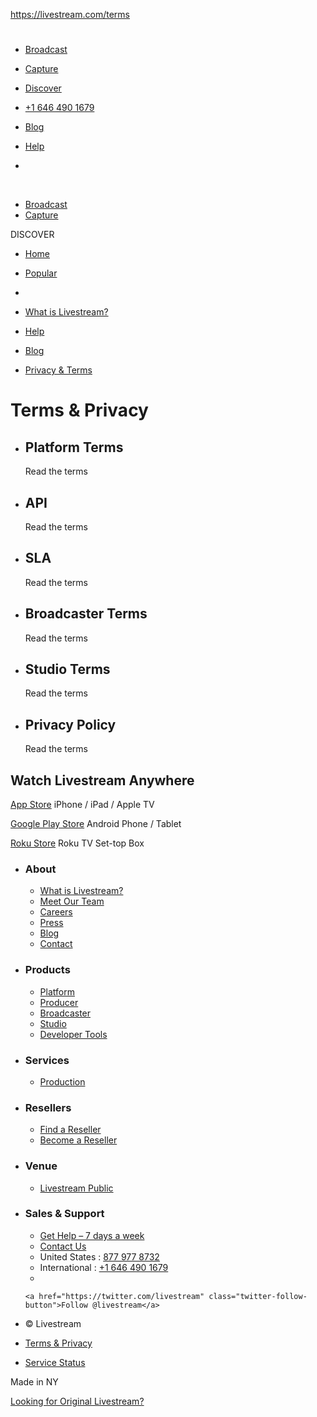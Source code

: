 https://livestream.com/terms

<span class="menu-item"></span> <span class="menu-item"></span> <span class="menu-item"></span>

<a href="/" class="header_logos large_black" title="Livestream"></a> <a href="/" class="header_logos small_black" title="Livestream"></a>
=========================================================================================================================================

-   <a href="/" class="broadcast tab" title="Live Video Platform">Broadcast</a>
-   <a href="/capture" class="capture tab" title="Tools to Broadcast Live">Capture</a>
-   <a href="/watch" class="watch tab" title="Discover Live Events">Discover</a>

-   <a href="/contact" class="option" title="Contact Us">+1 646 490 1679</a>
-   <a href="https://livestream.com/blog" class="option" title="Livestream | Product and Producers Blog">Blog</a>
-   <a href="https://help.livestream.com" class="help option" title="Livestream | Help">Help</a>
-   

 

-   [Broadcast](/)
-   [Capture](/capture)

DISCOVER

-   [Home](/watch)
-   [Popular](/watch/popular)
-   <a href="" class="has_location_icon js-location"></a>

-   [What is Livestream?](/about)
-   [Help](https://help.livestream.com/)
-   [Blog](https://livestream.com/blog)
-   [Privacy & Terms](/terms)

Terms & Privacy
===============

-   <a href="/terms/platform" class="item_wrapper"></a>

    Platform Terms
    --------------

    <span class="read_terms">Read the terms</span>

-   <a href="/terms/api" class="item_wrapper"></a>

    API
    ---

    <span class="read_terms">Read the terms</span>

-   <a href="/terms/sla" class="item_wrapper"></a>

    SLA
    ---

    <span class="read_terms">Read the terms</span>

-   <a href="/terms/broadcaster" class="item_wrapper"></a>

    Broadcaster Terms
    -----------------

    <span class="read_terms">Read the terms</span>

-   <a href="/terms/studio" class="item_wrapper"></a>

    Studio Terms
    ------------

    <span class="read_terms">Read the terms</span>

-   <a href="/terms/privacy" class="item_wrapper"></a>

    Privacy Policy
    --------------

    <span class="read_terms">Read the terms</span>

Watch Livestream Anywhere
-------------------------

[App Store](https://itunes.apple.com/us/app/id493086499?mt=8 "App Store")
iPhone / iPad / Apple TV

[Google Play Store](https://play.google.com/store/apps/details?id=com.livestream.livestream&amp;referrer=utm_source%3Dwebsite-mobile-page%26utm_medium%3Dbutton "Google Play Store")
Android Phone / Tablet

[Roku Store](https://channelstore.roku.com/details/29216/livestream "Roku Store")
Roku TV Set-top Box

-   ### About

    -   [What is Livestream?](/about "Livestream | What is Livestream?")
    -   [Meet Our Team](/team "Livestream | Meet Our Team")
    -   [Careers](/careers "Livestream | Careers at Livestream")
    -   [Press](/press "Livestream | Press Releases and News")
    -   [Blog](https://livestream.com/blog "Livestream | Product and Producers Blog")
    -   [Contact](/contact "Livestream | Contact Us")
-   ### Products

    -   [Platform](/ "Livestream | Award Winning Live Streaming Platform")
    -   [Producer](/producer "Livestream Producer | Free Broadcasting Apps for Every Device")
    -   [Broadcaster](/broadcaster "Livestream Broadcaster | Stream HD Live Video without a Computer")
    -   [Studio](/studio "Livestream Studio™ | Live Production Hardware and Software")
    -   [Developer Tools](/developers "Developer Tools")
-   ### Services

    -   [Production](/production "Livestream | Production Services")
-   ### Resellers

    -   [Find a Reseller](http://store.livestream.com/products/#resellers "Livestream | Resellers of Livestream Products")
    -   [Become a Reseller](https://docs.google.com/a/livestream.com/forms/d/1nvv4JD85SS5Hs3It_2Iw7-vPVmpEYg8auXRFzzHAOuU/viewform "Livestream | Become a Livestream Reseller")
-   ### Venue

    -   [Livestream Public](http://www.livestreampublic.com/ "Livestream Public")
-   ### Sales & Support

    -   <a href="https://help.livestream.com" class="js-get_help" title="Livestream | Help">Get Help – 7 days a week</a>
    -   [Contact Us](/contact "Livestream | Contact Us")
    -   <span class="gray">United States :</span> [877 977 8732](tel:8779778732)
    -   <span class="gray">International :</span> [+1 646 490 1679](tel:+16464901679)
    -   

        <a href="https://twitter.com/livestream" class="twitter-follow-button">Follow @livestream</a>

-   © Livestream
-   <a href="/terms" class="js-footer_terms" title="Livestream | Terms of Use and Privacy Policy">Terms &amp; Privacy</a>
-   <a href="http://status.livestream.com" class="service_status" title="Livestream | Service Status">Service Status</a>

Made in NY

[Looking for Original Livestream?](https://secure.livestream.com/myaccount/channels "Have an Original Livestream Account? Login Here")


